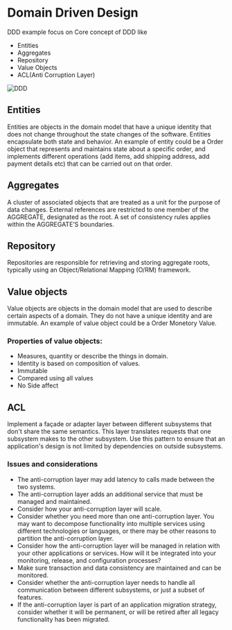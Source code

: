 # Domain Driven Design
DDD example focus on Core concept of DDD like
- Entities
- Aggregates
- Repository
- Value Objects
- ACL(Anti Corruption Layer)

<img  alt="DDD" src="https://user-images.githubusercontent.com/23295769/39235549-c466f50a-4893-11e8-914c-ac17af314731.png">

## Entities
Entities are objects in the domain model that have a unique identity that does not change throughout the state changes of the software. Entities encapsulate both state and behavior. An example of entity could be a Order object that represents and maintains state about a specific order, and implements different operations (add items, add shipping address, add payment details etc) that can be carried out on that order.

## Aggregates
A cluster of associated objects that are treated as a unit for the purpose of data changes. External references are restricted to one member of the AGGREGATE, designated as the root. A set of consistency rules applies within the AGGREGATE’S boundaries.

## Repository
Repositories are responsible for retrieving and storing aggregate roots, typically using an Object/Relational Mapping (O/RM) framework.

## Value objects
Value objects are objects in the domain model that are used to describe certain aspects of a domain. They do not have a unique identity and are immutable. An example of value object could be a Order Monetory Value.


### Properties of value objects:
- Measures, quantity or describe the things in domain.
- Identity is based on composition of values.
- Immutable
- Compared using all values
- No Side affect

## ACL
Implement a façade or adapter layer between different subsystems that don't share the same semantics. This layer translates requests that one subsystem makes to the other subsystem. Use this pattern to ensure that an application's design is not limited by dependencies on outside subsystems.
### Issues and considerations
- The anti-corruption layer may add latency to calls made between the two systems.
- The anti-corruption layer adds an additional service that must be managed and maintained.
- Consider how your anti-corruption layer will scale.
- Consider whether you need more than one anti-corruption layer. You may want to decompose functionality into multiple services using different technologies or languages, or there may be other reasons to partition the anti-corruption layer.
- Consider how the anti-corruption layer will be managed in relation with your other applications or services. How will it be integrated into your monitoring, release, and configuration processes?
- Make sure transaction and data consistency are maintained and can be monitored.
- Consider whether the anti-corruption layer needs to handle all communication between different subsystems, or just a subset of features.
- If the anti-corruption layer is part of an application migration strategy, consider whether it will be permanent, or will be retired after all legacy functionality has been migrated.
